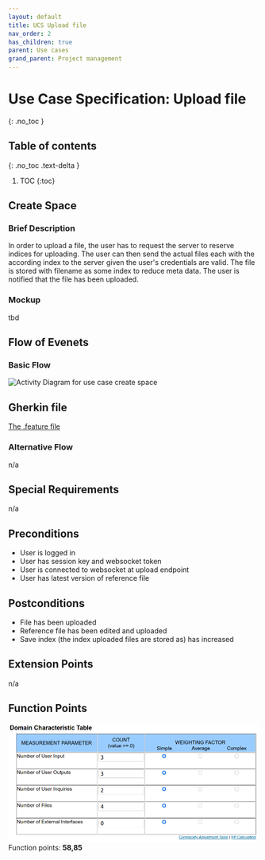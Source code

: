 ```yaml
---
layout: default
title: UCS Upload file
nav_order: 2
has_children: true
parent: Use cases
grand_parent: Project management
---
```


# Use Case Specification: Upload file
{: .no_toc }

## Table of contents
{: .no_toc .text-delta }

1. TOC
{:toc}

## Create Space
### Brief Description
In order to upload a file, the user has to request the server to reserve indices for uploading. The user can then send the actual files each with the according index to the server given the user's credentials are valid. The file is stored with filename as some index to reduce meta data. The user is notified that the file has been uploaded. 

### Mockup
tbd

## Flow of Evenets
### Basic Flow
![Activity Diagram for use case create space](../../../img/use_cases/activity_diagrams/ad_upload_file.svg)

## Gherkin file
[The .feature file](https://github.com/Vaultionizer/vault-server/blob/develop/src/test/resources/features/uploadFile.feature)

### Alternative Flow
n/a

## Special Requirements
n/a

## Preconditions
* User is logged in
* User has session key and websocket token
* User is connected to websocket at upload endpoint
* User has latest version of reference file

## Postconditions
* File has been uploaded
* Reference file has been edited and uploaded
* Save index (the index uploaded files are stored as) has increased

## Extension Points
n/a

## Function Points
![Function Points calculation table for Create Space - made with Tiny Tools](../../../img/use_cases/function_points/uc7_upload.png)
Function points: **58,85**